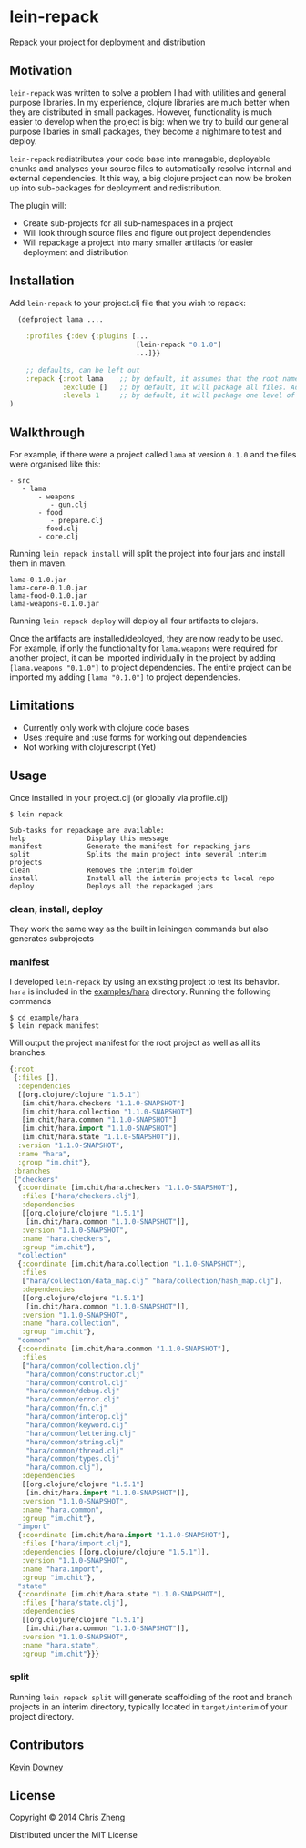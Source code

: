 # lein-repack

Repack your project for deployment and distribution

## Motivation

`lein-repack` was written to solve a problem I had with utilities and general purpose libraries. In my experience, clojure libraries are much better when they are distributed in small packages. However, functionality is much easier to develop when the project is big: when we try to build our general purpose libaries in small packages, they become a nightmare to test and deploy.

`lein-repack` redistributes your code base into managable, deployable chunks and analyses your source files to automatically resolve internal and external dependencies. It this way, a big clojure project can now be broken up into sub-packages for deployment and redistribution.

The plugin will:

 - Create sub-projects for all sub-namespaces in a project
 - Will look through source files and figure out project dependencies
 - Will repackage a project into many smaller artifacts for easier deployment and distribution

## Installation

Add `lein-repack` to your project.clj file that you wish to repack:

```clojure
  (defproject lama ....
  
    :profiles {:dev {:plugins [...
                               [lein-repack "0.1.0"]
                               ...]}}
                               
    ;; defaults, can be left out
    :repack {:root lama    ;; by default, it assumes that the root namespace is the same as the name of the project
             :exclude []   ;; by default, it will package all files. Add modules to only in the root project only
             :levels 1     ;; by default, it will package one level of directory nesting. This should be enough for most projects}
)
```

## Walkthrough

For example, if there were a project called `lama` at version `0.1.0` and the files were organised like this:
 
    - src
       - lama
           - weapons
              - gun.clj
           - food
              - prepare.clj
           - food.clj
           - core.clj

Running `lein repack install` will split the project into four jars and install them in maven.

    lama-0.1.0.jar
    lama-core-0.1.0.jar
    lama-food-0.1.0.jar
    lama-weapons-0.1.0.jar

Running `lein repack deploy` will deploy all four artifacts to clojars. 

Once the artifacts are installed/deployed, they are now ready to be used. For example, if only the functionality for `lama.weapons` were required for another project, it can be imported individually in the project by adding `[lama.weapons "0.1.0"]` to project dependencies. The entire project can be imported my adding `[lama "0.1.0"]` to project dependencies.

## Limitations

 - Currently only work with clojure code bases 
 - Uses :require and :use forms for working out dependencies
 - Not working with clojurescript (Yet)

## Usage

Once installed in your project.clj (or globally via profile.clj)

    $ lein repack

    Sub-tasks for repackage are available:
    help               Display this message
    manifest           Generate the manifest for repacking jars
    split              Splits the main project into several interim projects
    clean              Removes the interim folder
    install            Install all the interim projects to local repo
    deploy             Deploys all the repackaged jars

### clean, install, deploy

They work the same way as the built in leiningen commands but also generates subprojects

### manifest

I developed `lein-repack` by using an existing project to test its behavior. `hara` is included in the [examples/hara](https://github.com/zcaudate/lein-repack/tree/master/example/hara) directory. Running the following commands

    $ cd example/hara
    $ lein repack manifest

Will output the project manifest for the root project as well as all its branches:

```clojure
{:root
 {:files [],
  :dependencies
  [[org.clojure/clojure "1.5.1"]
   [im.chit/hara.checkers "1.1.0-SNAPSHOT"]
   [im.chit/hara.collection "1.1.0-SNAPSHOT"]
   [im.chit/hara.common "1.1.0-SNAPSHOT"]
   [im.chit/hara.import "1.1.0-SNAPSHOT"]
   [im.chit/hara.state "1.1.0-SNAPSHOT"]],
  :version "1.1.0-SNAPSHOT",
  :name "hara",
  :group "im.chit"},
 :branches
 {"checkers"
  {:coordinate [im.chit/hara.checkers "1.1.0-SNAPSHOT"],
   :files ["hara/checkers.clj"],
   :dependencies
   [[org.clojure/clojure "1.5.1"]
    [im.chit/hara.common "1.1.0-SNAPSHOT"]],
   :version "1.1.0-SNAPSHOT",
   :name "hara.checkers",
   :group "im.chit"},
  "collection"
  {:coordinate [im.chit/hara.collection "1.1.0-SNAPSHOT"],
   :files
   ["hara/collection/data_map.clj" "hara/collection/hash_map.clj"],
   :dependencies
   [[org.clojure/clojure "1.5.1"]
    [im.chit/hara.common "1.1.0-SNAPSHOT"]],
   :version "1.1.0-SNAPSHOT",
   :name "hara.collection",
   :group "im.chit"},
  "common"
  {:coordinate [im.chit/hara.common "1.1.0-SNAPSHOT"],
   :files
   ["hara/common/collection.clj"
    "hara/common/constructor.clj"
    "hara/common/control.clj"
    "hara/common/debug.clj"
    "hara/common/error.clj"
    "hara/common/fn.clj"
    "hara/common/interop.clj"
    "hara/common/keyword.clj"
    "hara/common/lettering.clj"
    "hara/common/string.clj"
    "hara/common/thread.clj"
    "hara/common/types.clj"
    "hara/common.clj"],
   :dependencies
   [[org.clojure/clojure "1.5.1"]
    [im.chit/hara.import "1.1.0-SNAPSHOT"]],
   :version "1.1.0-SNAPSHOT",
   :name "hara.common",
   :group "im.chit"},
  "import"
  {:coordinate [im.chit/hara.import "1.1.0-SNAPSHOT"],
   :files ["hara/import.clj"],
   :dependencies [[org.clojure/clojure "1.5.1"]],
   :version "1.1.0-SNAPSHOT",
   :name "hara.import",
   :group "im.chit"},
  "state"
  {:coordinate [im.chit/hara.state "1.1.0-SNAPSHOT"],
   :files ["hara/state.clj"],
   :dependencies
   [[org.clojure/clojure "1.5.1"]
    [im.chit/hara.common "1.1.0-SNAPSHOT"]],
   :version "1.1.0-SNAPSHOT",
   :name "hara.state",
   :group "im.chit"}}}
```

### split

Running `lein repack split` will generate scaffolding of the root and branch projects in an interim directory, typically located in `target/interim` of your project directory.


## Contributors

[Kevin Downey](https://github.com/hiredman)

## License

Copyright © 2014 Chris Zheng

Distributed under the MIT License
